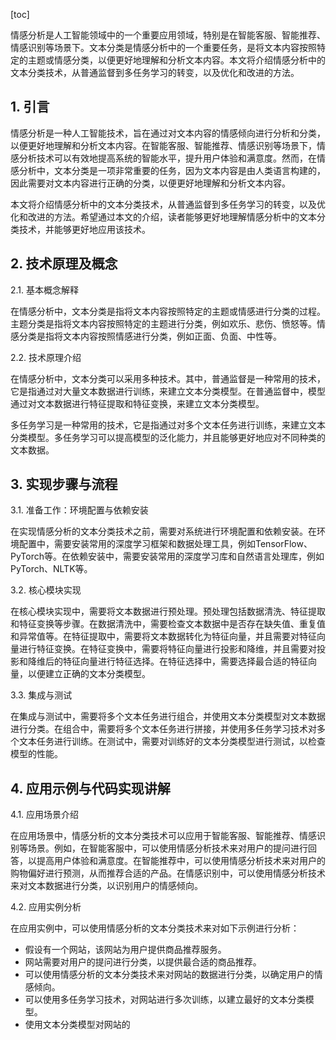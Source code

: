 
[toc]                    
                
                
情感分析是人工智能领域中的一个重要应用领域，特别是在智能客服、智能推荐、情感识别等场景下。文本分类是情感分析中的一个重要任务，是将文本内容按照特定的主题或情感分类，以便更好地理解和分析文本内容。本文将介绍情感分析中的文本分类技术，从普通监督到多任务学习的转变，以及优化和改进的方法。

## 1. 引言

情感分析是一种人工智能技术，旨在通过对文本内容的情感倾向进行分析和分类，以便更好地理解和分析文本内容。在智能客服、智能推荐、情感识别等场景下，情感分析技术可以有效地提高系统的智能水平，提升用户体验和满意度。然而，在情感分析中，文本分类是一项非常重要的任务，因为文本内容是由人类语言构建的，因此需要对文本内容进行正确的分类，以便更好地理解和分析文本内容。

本文将介绍情感分析中的文本分类技术，从普通监督到多任务学习的转变，以及优化和改进的方法。希望通过本文的介绍，读者能够更好地理解情感分析中的文本分类技术，并能够更好地应用该技术。

## 2. 技术原理及概念

2.1. 基本概念解释

在情感分析中，文本分类是指将文本内容按照特定的主题或情感进行分类的过程。主题分类是指将文本内容按照特定的主题进行分类，例如欢乐、悲伤、愤怒等。情感分类是指将文本内容按照情感进行分类，例如正面、负面、中性等。

2.2. 技术原理介绍

在情感分析中，文本分类可以采用多种技术。其中，普通监督是一种常用的技术，它是指通过对大量文本数据进行训练，来建立文本分类模型。在普通监督中，模型通过对文本数据进行特征提取和特征变换，来建立文本分类模型。

多任务学习是一种常用的技术，它是指通过对多个文本任务进行训练，来建立文本分类模型。多任务学习可以提高模型的泛化能力，并且能够更好地应对不同种类的文本数据。

## 3. 实现步骤与流程

3.1. 准备工作：环境配置与依赖安装

在实现情感分析的文本分类技术之前，需要对系统进行环境配置和依赖安装。在环境配置中，需要安装常用的深度学习框架和数据处理工具，例如TensorFlow、PyTorch等。在依赖安装中，需要安装常用的深度学习库和自然语言处理库，例如PyTorch、NLTK等。

3.2. 核心模块实现

在核心模块实现中，需要将文本数据进行预处理。预处理包括数据清洗、特征提取和特征变换等步骤。在数据清洗中，需要检查文本数据中是否存在缺失值、重复值和异常值等。在特征提取中，需要将文本数据转化为特征向量，并且需要对特征向量进行特征变换。在特征变换中，需要将特征向量进行投影和降维，并且需要对投影和降维后的特征向量进行特征选择。在特征选择中，需要选择最合适的特征向量，以便建立正确的文本分类模型。

3.3. 集成与测试

在集成与测试中，需要将多个文本任务进行组合，并使用文本分类模型对文本数据进行分类。在组合中，需要将多个文本任务进行拼接，并使用多任务学习技术对多个文本任务进行训练。在测试中，需要对训练好的文本分类模型进行测试，以检查模型的性能。

## 4. 应用示例与代码实现讲解

4.1. 应用场景介绍

在应用场景中，情感分析的文本分类技术可以应用于智能客服、智能推荐、情感识别等场景。例如，在智能客服中，可以使用情感分析技术来对用户的提问进行回答，以提高用户体验和满意度。在智能推荐中，可以使用情感分析技术来对用户的购物偏好进行预测，从而推荐合适的产品。在情感识别中，可以使用情感分析技术来对文本数据进行分类，以识别用户的情感倾向。

4.2. 应用实例分析

在应用实例中，可以使用情感分析的文本分类技术来对如下示例进行分析：

- 假设有一个网站，该网站为用户提供商品推荐服务。
- 网站需要对用户的提问进行分类，以提供最合适的商品推荐。
- 可以使用情感分析的文本分类技术来对网站的数据进行分类，以确定用户的情感倾向。
- 可以使用多任务学习技术，对网站进行多次训练，以建立最好的文本分类模型。
- 使用文本分类模型对网站的

